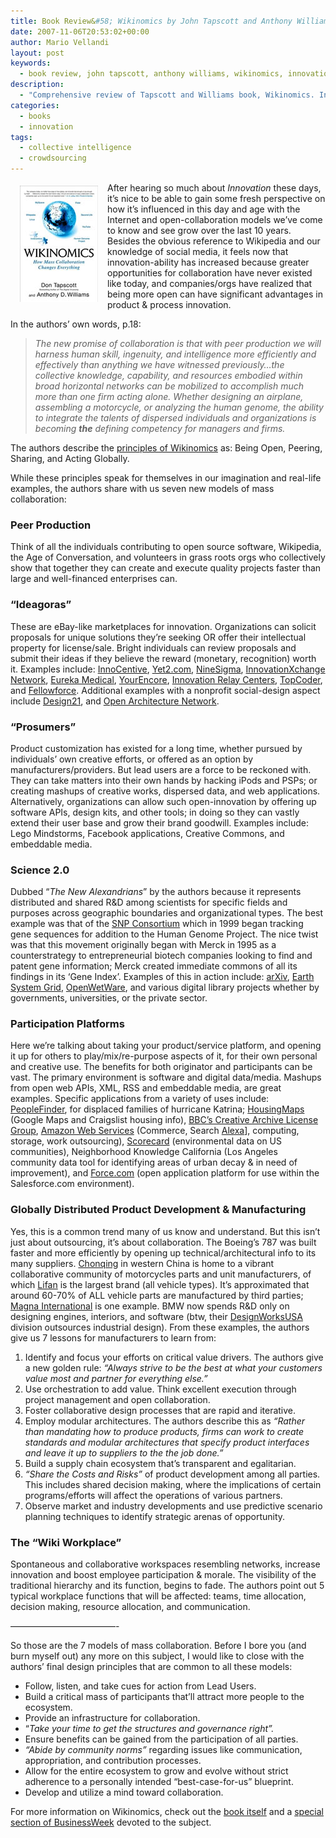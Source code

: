 ```yaml
---
title: Book Review&#58; Wikinomics by John Tapscott and Anthony Williams
date: 2007-11-06T20:53:02+00:00
author: Mario Vellandi
layout: post
keywords:
  - book review, john tapscott, anthony williams, wikinomics, innovation, social design, collaboration
description:
  - "Comprehensive review of Tapscott and Williams book, Wikinomics. Includes main points and assertions, chapter by chapter, so you don't have to read it"
categories:
  - books
  - innovation
tags:
  - collective intelligence
  - crowdsourcing
---
```

<img src="../images/wp-content/uploads/2008/03/book-wikinomics.jpg" alt="wikinomics book tapscott williams" hspace="15" vspace="5" align="left" />After hearing so much about _Innovation_ these days, it&#8217;s nice to be able to gain some fresh perspective on how it&#8217;s influenced in this day and age with the Internet and open-collaboration models we&#8217;ve come to know and see grow over the last 10 years. Besides the obvious reference to Wikipedia and our knowledge of social media, it feels now that innovation-ability has increased because greater opportunities for collaboration have never existed like today, and companies/orgs have realized that being more open can have significant advantages in product & process innovation.

In the authors&#8217; own words, p.18:

> _The new promise of collaboration is that with peer production we will harness human skill, ingenuity, and intelligence more efficiently and effectively than anything we have witnessed previously&#8230;the collective knowledge, capability, and resources embodied within broad horizontal networks can be mobilized to accomplish much more than one firm acting alone. Whether designing an airplane, assembling a motorcycle, or analyzing the human genome, the ability to integrate the talents of dispersed individuals and organizations is becoming **the** defining competency for managers and firms._

The authors describe the [principles of Wikinomics](http://www.amazon.com/gp/product/B001UE7DC8?ie=UTF8&tag=melodinmarke-20&linkCode=as2&camp=1789&creative=390957&creativeASIN=B001UE7DC8) as: Being Open, Peering, Sharing, and Acting Globally.

While these principles speak for themselves in our imagination and real-life examples, the authors share with us seven new models of mass collaboration:

### Peer Production

Think of all the individuals contributing to open source software, Wikipedia, the Age of Conversation, and volunteers in grass roots orgs who collectively show that together they can create and execute quality projects faster than large and well-financed enterprises can.

### &#8220;Ideagoras&#8221;

These are eBay-like marketplaces for innovation. Organizations can solicit proposals for unique solutions they&#8217;re seeking OR offer their intellectual property for license/sale. Bright individuals can review proposals and submit their ideas if they believe the reward (monetary, recognition) worth it. Examples include: [InnoCentive](http://www.innocentive.com/ "InnoCentive"), [Yet2.com](http://www.yet2.com/ "Yet2"), [NineSigma](http://www.ninesigma.com/ "NineSigma"), [InnovationXchange Network](http://www.ixc.com.au/ "InnovationXchange Network"), [Eureka Medical](http://www.eurekamed.com/ "Eureka Medical"), [YourEncore](http://www.yourencore.com/ "YourEncore"), [Innovation Relay Centers](http://www.innovationrelay.net/ "Innovation Relay Centers"), [TopCoder](http://www.topcoder.com/ "TopCoder"), and [Fellowforce](http://www.fellowforce.com/ "Fellowforce"). Additional examples with a nonprofit social-design aspect include [Design21](http://www.design21sdn.com/ "Design21"), and [Open Architecture Network](http://www.openarchitecturenetwork.org/ "Open Architecture Network").

### &#8220;Prosumers&#8221;

Product customization has existed for a long time, whether pursued by individuals&#8217; own creative efforts, or offered as an option by manufacturers/providers. But lead users are a force to be reckoned with. They can take matters into their own hands by hacking iPods and PSPs; or creating mashups of creative works, dispersed data, and web applications. Alternatively, organizations can allow such open-innovation by offering up software APIs, design kits, and other tools; in doing so they can vastly extend their user base and grow their brand goodwill. Examples include: Lego Mindstorms, Facebook applications, Creative Commons, and embeddable media.

### Science 2.0

Dubbed &#8220;_The New Alexandrians_&#8221; by the authors because it represents distributed and shared R&D among scientists for specific fields and purposes across geographic boundaries and organizational types. The best example was that of the [SNP Consortium](http://www.hapmap.org/ "SNP Consortium") which in 1999 began tracking gene sequences for addition to the Human Genome Project. The nice twist was that this movement originally began with Merck in 1995 as a counterstrategy to entrepreneurial biotech companies looking to find and patent gene information; Merck created immediate commons of all its findings in its &#8216;Gene Index&#8217;. Examples of this in action include: [arXiv](http://arxiv.org/ "arXiv"), [Earth System Grid](http://www.earthsystemgrid.org/ "Earth System Grid"), [OpenWetWare](http://openwetware.org/ "OpenWetWare"), and various digital library projects whether by governments, universities, or the private sector.

### Participation Platforms

Here we&#8217;re talking about taking your product/service platform, and opening it up for others to play/mix/re-purpose aspects of it, for their own personal and creative use. The benefits for both originator and participants can be vast. The primary environment is software and digital data/media. Mashups from open web APIs, XML, RSS and embeddable media, are great examples. Specific applications from a variety of uses include: [PeopleFinder](http://katrinahelp.info/ "PeopleFinder"), for displaced families of hurricane Katrina; [HousingMaps](http://www.housingmaps.com/ "HousingMaps") (Google Maps and Craigslist housing info), [BBC&#8217;s Creative Archive License Group](http://creativearchive.bbc.co.uk/ "BBC's Creative Archive License Group"), [Amazon Web Services](http://aws.amazon.com/ "Amazon Web Services") (Commerce, Search [Alexa](http://www.alexa.com/ "Alexa")], computing, storage, work outsourcing), [Scorecard](http://www.scorecard.org/ "Scorecard by the Environmental Defense Fund") (environmental data on US communities), Neighborhood Knowledge California (Los Angeles community data tool for identifying areas of urban decay & in need of improvement), and [Force.com](http://www.salesforce.com/platform/ "Salesforce.com's Open Application Platform") (open application platform for use within the Salesforce.com environment).

### Globally Distributed Product Development & Manufacturing

Yes, this is a common trend many of us know and understand. But this isn&#8217;t just about outsourcing, it&#8217;s about collaboration. The Boeing&#8217;s 787 was built faster and more efficiently by opening up technical/architectural info to its many suppliers. [Chonqing](http://en.wikipedia.org/wiki/Chongqing "Wikipedia article on Chonqing") in western China is home to a vibrant collaborative community of motorcycles parts and unit manufacturers, of which [Lifan](http://www.lifan.com/en/ "Lifan") is the largest brand (all vehicle types). It&#8217;s approximated that around 60-70% of ALL vehicle parts are manufactured by third parties; [Magna International](http://www.magna.com "Magna International") is one example. BMW now spends R&D only on designing engines, interiors, and software (btw, their [DesignWorksUSA](http://www.designworksusa.com/ "BMW DesignWorksUSA") division outsources industrial design). From these examples, the authors give us 7 lessons for manufacturers to learn from:

  1. Identify and focus your efforts on critical value drivers. The authors give a new golden rule: _&#8220;Always strive to be the best at what your customers value most and partner for everything else.&#8221;_
  2. Use orchestration to add value. Think excellent execution through project management and open collaboration.
  3. Foster collaborative design processes that are rapid and iterative.
  4. Employ modular architectures. The authors describe this as _&#8220;Rather than mandating how to produce products, firms can work to create standards and modular architectures that specify product interfaces and leave it up to suppliers to the the job done.&#8221;_
  5. Build a supply chain ecosystem that&#8217;s transparent and egalitarian.
  6. _&#8220;Share the Costs and Risks&#8221;_ of product development among all parties. This includes shared decision making, where the implications of certain programs/efforts will affect the operations of various partners.
  7. Observe market and industry developments and use predictive scenario planning techniques to identify strategic arenas of opportunity.

### The &#8220;Wiki Workplace&#8221;

Spontaneous and collaborative workspaces resembling networks, increase innovation and boost employee participation & morale. The visibility of the traditional hierarchy and its function, begins to fade. The authors point out 5 typical workplace functions that will be affected: teams, time allocation, decision making, resource allocation, and communication.

&#8212;&#8212;&#8212;&#8212;&#8212;&#8212;&#8212;&#8212;&#8212;&#8212;&#8212;&#8212;-

So those are the 7 models of mass collaboration. Before I bore you (and burn myself out) any more on this subject, I would like to close with the authors&#8217; final design principles that are common to all these models:

  * Follow, listen, and take cues for action from Lead Users.
  * Build a critical mass of participants that&#8217;ll attract more people to the ecosystem.
  * Provide an infrastructure for collaboration.
  * &#8220;_Take your time to get the structures and governance right&#8221;._
  * Ensure benefits can be gained from the participation of all parties.
  * _&#8220;Abide by community norms&#8221;_ regarding issues like communication, appropriation, and contribution processes.
  * Allow for the entire ecosystem to grow and evolve without strict adherence to a personally intended &#8220;best-case-for-us&#8221; blueprint.
  * Develop and utilize a mind toward collaboration.

For more information on Wikinomics, check out the [book itself](http://tinyurl.com/3dcg85) and a [special section of BusinessWeek](http://www.businessweek.com/innovate/di_special/wikinomics.htm) devoted to the subject.
